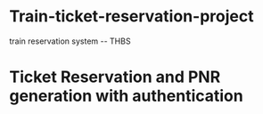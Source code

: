 # Train-ticket-reservation-project
train reservation system -- THBS


<h1>Ticket Reservation and PNR generation with authentication</h1>
